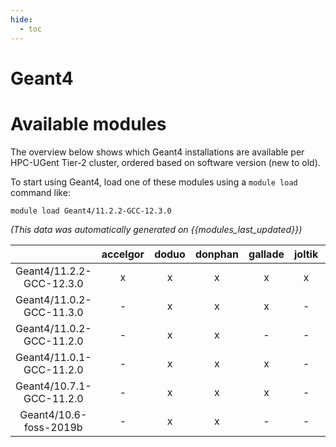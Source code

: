 ```yaml
---
hide:
  - toc
---
```


Geant4
======

# Available modules


The overview below shows which Geant4 installations are available per HPC-UGent Tier-2 cluster, ordered based on software version (new to old).

To start using Geant4, load one of these modules using a `module load` command like:

```shell
module load Geant4/11.2.2-GCC-12.3.0
```

*(This data was automatically generated on {{modules_last_updated}})*  

| |accelgor|doduo|donphan|gallade|joltik|shinx|
| :---: | :---: | :---: | :---: | :---: | :---: | :---: |
|Geant4/11.2.2-GCC-12.3.0|x|x|x|x|x|x|
|Geant4/11.0.2-GCC-11.3.0|-|x|x|x|-|-|
|Geant4/11.0.2-GCC-11.2.0|-|x|x|-|-|-|
|Geant4/11.0.1-GCC-11.2.0|-|x|x|x|-|-|
|Geant4/10.7.1-GCC-11.2.0|-|x|x|x|-|-|
|Geant4/10.6-foss-2019b|-|x|x|-|-|-|
